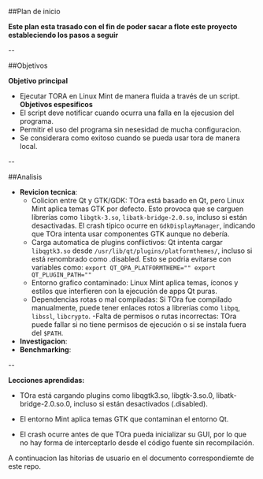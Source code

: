 ##Plan de inicio

**Este plan esta trasado con el fin de poder sacar a flote este proyecto estableciendo los pasos a seguir**

--

##Objetivos

**Objetivo principal**
- Ejecutar TORA en Linux Mint de manera fluida a través de un script.
**Objetivos espesificos**
- El script deve notificar cuando ocurra una falla en la ejecusion del programa.
- Permitir el uso del programa sin nesesidad de mucha configuracion.
- Se considerara como exitoso cuando se pueda usar tora de manera local. 

--

##Analisis

- **Revicion tecnica**:
  - Colicion entre Qt y GTK/GDK:
TOra está basado en Qt, pero Linux Mint aplica temas GTK por defecto.
Esto provoca que se carguen librerías como ``libgtk-3.so``, ``libatk-bridge-2.0.so``, incluso si están desactivadas.
El crash típico ocurre en ``GdkDisplayManager``, indicando que TOra intenta usar componentes GTK aunque no debería.
  - Carga automatica de plugins conflictivos:
Qt intenta cargar ``libqgtk3.so`` desde ``/usr/lib/qt/plugins/platformthemes/``, incluso si está renombrado como .disabled.
Esto se podria evitarse con variables como:
``export QT_QPA_PLATFORMTHEME=""
export QT_PLUGIN_PATH=""``
  - Entorno grafico contaminado:
Linux Mint aplica temas, íconos y estilos que interfieren con la ejecución de apps Qt puras.
  - Dependencias rotas o mal compiladas:
Si TOra fue compilado manualmente, puede tener enlaces rotos a librerías como ``libpq``, ``libssl``, ``libcrypto``.
  -Falta de permisos o rutas incorrectas:
TOra puede fallar si no tiene permisos de ejecución o si se instala fuera del ``$PATH``.
- **Investigacion**:
- **Benchmarking**:

--

**Lecciones aprendidas:**

- TOra está cargando plugins como libqgtk3.so, libgtk-3.so.0, libatk-bridge-2.0.so.0, incluso si están desactivados (.disabled).

- El entorno Mint aplica temas GTK que contaminan el entorno Qt.

- El crash ocurre antes de que TOra pueda inicializar su GUI, por lo que no hay forma de interceptarlo desde el código fuente sin recompilación.

A continuacion las hitorias de usuario en el documento correspondiemte de este repo.
